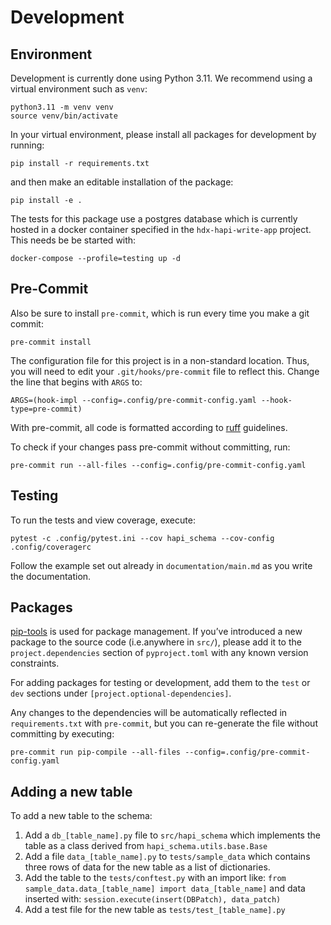 # Development

## Environment

Development is currently done using Python 3.11. We recommend using a virtual
environment such as ``venv``:

    python3.11 -m venv venv
    source venv/bin/activate

In your virtual environment, please install all packages for
development by running:

    pip install -r requirements.txt

and then make an editable installation of the package:

    pip install -e .

The tests for this package use a postgres database which is currently hosted in a docker container specified in the `hdx-hapi-write-app` project. This needs be be started with:

`docker-compose --profile=testing up -d`

## Pre-Commit

Also be sure to install `pre-commit`, which is run every time
you make a git commit:

    pre-commit install

The configuration file for this project is in a
non-standard location. Thus, you will need to edit your
`.git/hooks/pre-commit` file to reflect this. Change
the line that begins with `ARGS` to:

    ARGS=(hook-impl --config=.config/pre-commit-config.yaml --hook-type=pre-commit)

With pre-commit, all code is formatted according to
[ruff]("https://github.com/charliermarsh/ruff") guidelines.

To check if your changes pass pre-commit without committing, run:

    pre-commit run --all-files --config=.config/pre-commit-config.yaml

## Testing

To run the tests and view coverage, execute:

    pytest -c .config/pytest.ini --cov hapi_schema --cov-config .config/coveragerc

Follow the example set out already in ``documentation/main.md`` as you write the documentation.

## Packages

[pip-tools](https://github.com/jazzband/pip-tools) is used for
package management.  If you’ve introduced a new package to the
source code (i.e.anywhere in `src/`), please add it to the
`project.dependencies` section of
`pyproject.toml` with any known version constraints.

For adding packages for testing or development, add them to
the `test` or `dev` sections under `[project.optional-dependencies]`.

Any changes to the dependencies will be automatically reflected in
`requirements.txt` with `pre-commit`, but you can re-generate
the file without committing by executing:

    pre-commit run pip-compile --all-files --config=.config/pre-commit-config.yaml

## Adding a new table

To add a new table to the schema:

1. Add a `db_[table_name].py` file to `src/hapi_schema` which implements the table as a class derived from `hapi_schema.utils.base.Base`
2. Add a file `data_[table_name].py` to `tests/sample_data` which contains three rows of data for the new table as a list of dictionaries.
3. Add the table to the `tests/conftest.py` with an import like:
   `from sample_data.data_[table_name] import data_[table_name]`
   and data inserted with:
   `session.execute(insert(DBPatch), data_patch)`
4. Add a test file for the new table as `tests/test_[table_name].py`
